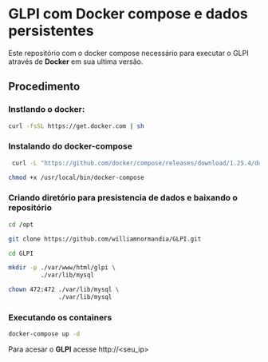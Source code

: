# GLPI com Docker compose e dados persistentes

Este repositório com o docker compose necessário para executar o GLPI através de **Docker** em sua ultima versão.

## Procedimento

### Instlando o docker:

```bash
curl -fsSL https://get.docker.com | sh
```

### Instalando do docker-compose

```bash
 curl -L "https://github.com/docker/compose/releases/download/1.25.4/docker-compose-Linux-x86_64" -o /usr/local/bin/docker-compose

chmod +x /usr/local/bin/docker-compose
```

### Criando diretório para presistencia de dados e baixando o repositório

```bash
cd /opt 

git clone https://github.com/williamnormandia/GLPI.git

cd GLPI 

mkdir -p ./var/www/html/glpi \
         ./var/lib/mysql

chown 472:472 ./var/lib/mysql \
              ./var/lib/mysql 
```

### Executando os containers

```bash
docker-compose up -d
```
Para acesar o **GLPI** acesse http://<seu_ip> 
